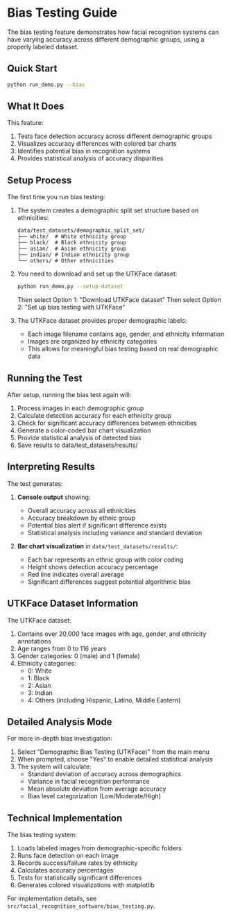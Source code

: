 # Bias Testing Guide
The bias testing feature demonstrates how facial recognition systems can have varying accuracy across different demographic groups, using a properly labeled dataset.

## Quick Start
```bash
python run_demo.py --bias
```

## What It Does

This feature:
1. Tests face detection accuracy across different demographic groups
2. Visualizes accuracy differences with colored bar charts
3. Identifies potential bias in recognition systems
4. Provides statistical analysis of accuracy disparities

## Setup Process

The first time you run bias testing:
1. The system creates a demographic split set structure based on ethnicities:
   ```
   data/test_datasets/demographic_split_set/
   ├── white/  # White ethnicity group
   ├── black/  # Black ethnicity group
   ├── asian/  # Asian ethnicity group
   ├── indian/ # Indian ethnicity group
   └── others/ # Other ethnicities
   ```

2. You need to download and set up the UTKFace dataset:
   ```bash
   python run_demo.py --setup-dataset
   ```
   Then select Option 1: "Download UTKFace dataset"
   Then select Option 2: "Set up bias testing with UTKFace"

3. The UTKFace dataset provides proper demographic labels:
   - Each image filename contains age, gender, and ethnicity information
   - Images are organized by ethnicity categories
   - This allows for meaningful bias testing based on real demographic data

## Running the Test

After setup, running the bias test again will:
1. Process images in each demographic group
2. Calculate detection accuracy for each ethnicity group
3. Check for significant accuracy differences between ethnicities
4. Generate a color-coded bar chart visualization
5. Provide statistical analysis of detected bias
6. Save results to data/test_datasets/results/

## Interpreting Results

The test generates:
1. **Console output** showing:
   - Overall accuracy across all ethnicities
   - Accuracy breakdown by ethnic group
   - Potential bias alert if significant difference exists
   - Statistical analysis including variance and standard deviation

2. **Bar chart visualization** in `data/test_datasets/results/`:
   - Each bar represents an ethnic group with color coding
   - Height shows detection accuracy percentage
   - Red line indicates overall average
   - Significant differences suggest potential algorithmic bias

## UTKFace Dataset Information

The UTKFace dataset:
1. Contains over 20,000 face images with age, gender, and ethnicity annotations
2. Age ranges from 0 to 116 years
3. Gender categories: 0 (male) and 1 (female)
4. Ethnicity categories:
   - 0: White
   - 1: Black
   - 2: Asian
   - 3: Indian
   - 4: Others (including Hispanic, Latino, Middle Eastern)

## Detailed Analysis Mode

For more in-depth bias investigation:
1. Select "Demographic Bias Testing (UTKFace)" from the main menu
2. When prompted, choose "Yes" to enable detailed statistical analysis
3. The system will calculate:
   - Standard deviation of accuracy across demographics
   - Variance in facial recognition performance
   - Mean absolute deviation from average accuracy
   - Bias level categorization (Low/Moderate/High)



## Technical Implementation

The bias testing system:
1. Loads labeled images from demographic-specific folders
2. Runs face detection on each image
3. Records success/failure rates by ethnicity
4. Calculates accuracy percentages
5. Tests for statistically significant differences
6. Generates colored visualizations with matplotlib

For implementation details, see `src/facial_recognition_software/bias_testing.py`.
